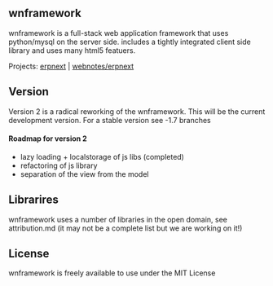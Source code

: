 ## wnframework

wnframework is a full-stack web application framework that uses python/mysql on the server side. includes a tightly integrated client side library and uses many html5 featuers.

Projects: [erpnext](http://erpnext.org) | [webnotes/erpnext](https://github.com/webnotes/erpnext)

## Version

Version 2 is a radical reworking of the wnframework. This will be the current development version. For a stable version see -1.7 branches

#### Roadmap for version 2

- lazy loading + localstorage of js libs (completed)
- refactoring of js library
- separation of the view from the model

## Librarires

wnframework uses a number of libraries in the open domain, see attribution.md (it may not be a complete list but we are working on it!)

## License

wnframework is freely available to use under the MIT License